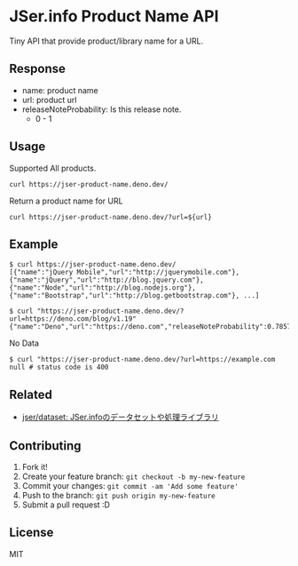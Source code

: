 # JSer.info Product Name API

Tiny API that provide product/library name for a URL.

## Response

- name: product name
- url: product url
- releaseNoteProbability: Is this release note. 
    - 0 - 1

## Usage

Supported All products.

```
curl https://jser-product-name.deno.dev/
```

Return a product name for URL

```
curl https://jser-product-name.deno.dev/?url=${url}
```

## Example

```shell
$ curl https://jser-product-name.deno.dev/
[{"name":"jQuery Mobile","url":"http://jquerymobile.com"},{"name":"jQuery","url":"http://blog.jquery.com"},{"name":"Node","url":"http://blog.nodejs.org"},{"name":"Bootstrap","url":"http://blog.getbootstrap.com"}, ...]
```

```shell
$ curl "https://jser-product-name.deno.dev/?url=https://deno.com/blog/v1.19"
{"name":"Deno","url":"https://deno.com","releaseNoteProbability":0.7857142857142857}%
```

No Data

```shell
$ curl "https://jser-product-name.deno.dev/?url=https://example.com
null # status code is 400
```

## Related

- [jser/dataset: JSer.infoのデータセットや処理ライブラリ](https://github.com/jser/dataset)

## Contributing

1. Fork it!
2. Create your feature branch: `git checkout -b my-new-feature`
3. Commit your changes: `git commit -am 'Add some feature'`
4. Push to the branch: `git push origin my-new-feature`
5. Submit a pull request :D

## License

MIT
